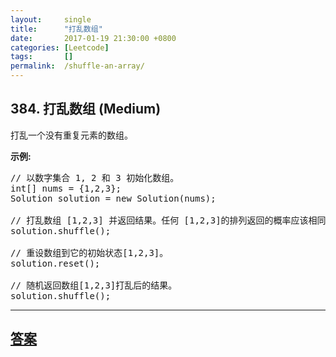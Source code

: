 ```yaml
---
layout:     single
title:      "打乱数组"
date:       2017-01-19 21:30:00 +0800
categories: [Leetcode]
tags:       []
permalink:  /shuffle-an-array/
---
```


## 384. 打乱数组 (Medium)

<p>打乱一个没有重复元素的数组。</p>

<p><strong>示例:</strong></p>

<pre>
// 以数字集合 1, 2 和 3 初始化数组。
int[] nums = {1,2,3};
Solution solution = new Solution(nums);

// 打乱数组 [1,2,3] 并返回结果。任何 [1,2,3]的排列返回的概率应该相同。
solution.shuffle();

// 重设数组到它的初始状态[1,2,3]。
solution.reset();

// 随机返回数组[1,2,3]打乱后的结果。
solution.shuffle();
</pre>

---

## [答案](https://github.com/openset/leetcode/tree/master/problems/shuffle-an-array)
